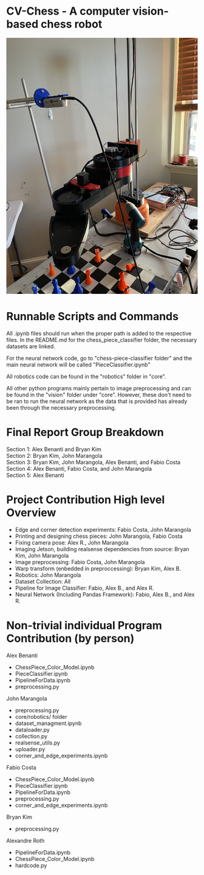 # CV-Chess - A computer vision-based chess robot
![alt text](https://github.com/jmarangola/cv-chess/blob/main/IMG_1830.jpg?raw=true)

# Runnable Scripts and Commands 
All .ipynb files should run when the proper path is added to the respective files. In the README.md for the chess_piece_classifier folder, the necessary datasets are linked.  

For the neural network code, go to "chess-piece-classifier folder" and the main neural network will be called "PieceClassifier.ipynb"

All robotics code can be found in the "robotics" folder in "core". 

All other python programs mainly pertain to image preprocessing and can be found in the "vision" folder under "core". However, these don't need to be ran to run the neural network as the data that is provided has already been through the necessary preprocessing. 


# Final Report Group Breakdown <br />
Section 1: Alex Benanti and Bryan Kim <br />
Section 2: Bryan Kim, John Marangola <br />
Section 3: Bryan Kim, John Marangola, Alex Benanti, and Fabio Costa  <br />
Section 4: Alex Benanti, Fabio Costa, and John Marangola <br />
Section 5: Alex Benanti <br />

# Project Contribution High level Overview
- Edge and corner detection experiments: Fabio Costa, John Marangola <br />
- Printing and designing chess pieces: John Marangola, Fabio Costa <br />
- Fixing camera pose: Alex R., John Marangola
- Imaging Jetson, building realsense dependencies from source: Bryan Kim, John Marangola
- Image preprocessing: Fabio Costa, John Marangola
- Warp transform (enbedded in preproccessing): Bryan Kim, Alex B.
- Robotics: John Marangola <br />
- Dataset Collection: All <br />
- Pipeline for Image Classifier: Fabio, Alex B., and Alex R. <br />
- Neural Network (Including Pandas Framework): Fabio, Alex B., and Alex R. <br />

# Non-trivial individual Program Contribution (by person)

Alex Benanti
  - ChessPiece_Color_Model.ipynb
  - PieceClassifier.ipynb
  - PipelineForData.ipynb
  - preprocessing.py

John Marangola 
  - preprocessing.py 
  - core/robotics/ folder
  - dataset_managment.ipynb
  - dataloader.py
  - collection.py
  - realsense_utils.py
  - uploader.py
  - corner_and_edge_experiments.ipynb

Fabio Costa 
  - ChessPiece_Color_Model.ipynb
  - PieceClassifier.ipynb
  - PipelineForData.ipynb
  - preprocessing.py
  - corner_and_edge_experiments.ipynb

Bryan Kim 
  - preprocessing.py

Alexandre Roth 
  - PipelineForData.ipynb
  - ChessPiece_Color_Model.ipynb
  - hardcode.py
